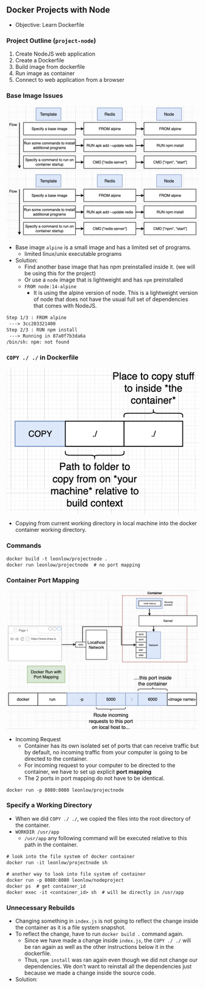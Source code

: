 ## Docker Projects with Node

- Objective: Learn Dockerfile

### Project Outline (`project-node`)

1. Create NodeJS web application
2. Create a Dockerfile
3. Build image from dockerfile
4. Run image as container
5. Connect to web application from a browser

### Base Image Issues

<img src="./diagrams/docker-19.png" /> 
<img src="./diagrams/docker-19.png" />

- Base image `alpine` is a small image and has a limited set of programs.
  - limited linux/unix executable programs
- Solution:
  - Find another base image that has npm preinstalled inside it. (we will be using this for the project)
  - Or use a `node` image that is lightweight and has `npm` preinstalled
  - `FROM node:14-alpine`
    - It is using the alpine version of node. This is a lightweight version of node that does not have the usual full set of dependencies that comes with NodeJS.

```
Step 1/3 : FROM alpine
 ---> 3cc203321400
Step 2/3 : RUN npm install
 ---> Running in 87a0f7b3da6a
/bin/sh: npm: not found
```

### `COPY ./ ./` in Dockerfile

<img src="./diagrams/docker-20.png" />

- Copying from current working directory in local machine into the docker container working directory.

### Commands

```
docker build -t leonlow/projectnode .
docker run leonlow/projectnode  # no port mapping
```

### Container Port Mapping

<img src="./diagrams/docker-21.png" />
<img src="./diagrams/docker-22.png" />

- Incoming Request
  - Container has its own isolated set of ports that can receive traffic but by default, no incoming traffic from your computer is going to be directed to the container.
  - For incoming request to your computer to be directed to the container, we have to set up explicit **port mapping**
  - The 2 ports in port mapping do not have to be identical.

```
docker run -p 8080:8080 leonlow/projectnode
```

### Specify a Working Directory

- When we did `COPY ./ ./`, we copied the files into the root directory of the container.
- `WORKDIR /usr/app`
  - `/usr/app` any following command will be executed relative to this path in the container.

```
# look into the file system of docker container
docker run -it leonlow/projectnode sh
```

```
# another way to look into file system of container
docker run -p 8080:8080 leonlow/nodeproject
docker ps  # get container_id
docker exec -it <container_id> sh  # will be directly in /usr/app
```

### Unnecessary Rebuilds

- Changing something in `index.js` is not going to reflect the change inside the container as it is a file system snapshot.
- To reflect the change, have to run `docker build .` command again.
  - Since we have made a change inside `index.js`, the `COPY ./ ./` will be ran again as well as the other instructions below it in the dockerfile.
  - Thus, `npm install` was ran again even though we did not change our dependencies. We don't want to reinstall all the dependencies just because we made a change inside the source code.
- Solution:
